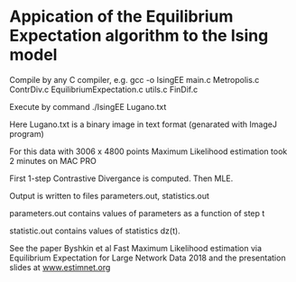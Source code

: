 # Appication of the Equilibrium Expectation algorithm to the Ising model

Compile by any C compiler, e.g.
gcc -o IsingEE  main.c Metropolis.c ContrDiv.c EquilibriumExpectation.c utils.c FinDif.c

Execute by command ./IsingEE Lugano.txt

Here Lugano.txt is a binary image in text format (genarated with ImageJ program)

For this data with 3006 x 4800 points Maximum Likelihood estimation took 2 minutes on MAC PRO

First 1-step Contrastive Divergance is computed. Then MLE.

Output is written to files parameters.out, statistics.out

parameters.out contains values of parameters as a function of step t 

statistic.out contains values of statistics dz(t).

See the paper Byshkin et al Fast Maximum Likelihood estimation via Equilibrium Expectation for Large Network Data 2018 and the presentation slides at www.estimnet.org 
